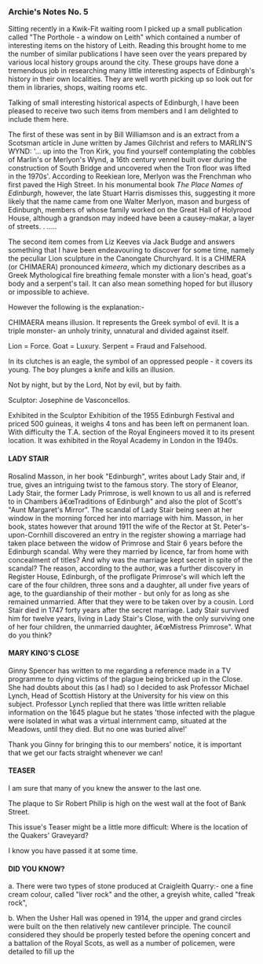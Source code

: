 ### Archie's Notes No. 5

Sitting recently in a Kwik-Fit waiting room I picked up a small publication called "The Porthole - a window on Leith" which contained a number of interesting items on the history of Leith. Reading this brought home to me the number of similar publications I have seen over the years prepared by various local history groups around the city. These groups have done a tremendous job in researching many little interesting aspects of Edinburgh's history in their own localities. They are well worth picking up so look out for them in libraries, shops, waiting rooms etc.

Talking of small interesting historical aspects of Edinburgh, I have been pleased to receive two such items from members and I am delighted to include them here.

The first of these was sent in by Bill Williamson and is an extract from a Scotsman article in June written by James Gilchrist and refers to MARLIN'S WYND: '... up into the Tron Kirk, you find yourself contemplating the cobbles of Marlin's or Merlyon's Wynd, a 16th century vennel built over during the construction of South Bridge and uncovered when the Tron floor was lifted in the 1970s'. According to Reekiean lore, Merlyon was the Frenchman who first paved the High Street. In his monumental book *The Place Names of Edinburgh*, however, the late Stuart Harris dismisses this, suggesting it more likely that the name came from one Walter Merlyon, mason and burgess of Edinburgh, members of whose family worked on the Great Hall of Holyrood House, although a grandson may indeed have been a causey-makar, a layer of streets. . .....

The second item comes from Liz Keeves via Jack Budge and answers something that I have been endeavouring to discover for some time, namely the peculiar Lion sculpture in the Canongate Churchyard. It is a CHIMERA (or CHIMAERA) pronounced *kimeera*, which my dictionary describes as a Greek Mythological fire breathing female monster with a lion's head, goat's body and a serpent's tail. It can also mean something hoped for but illusory or impossible to achieve.

However the following is the explanation:-

CHIMAERA means illusion. It represents the Greek symbol of evil. It is a triple monster- an unholy trinity, unnatural and divided against itself.

Lion = Force. Goat = Luxury. Serpent = Fraud and Falsehood.

In its clutches is an eagle, the symbol of an oppressed people - it covers its young. The boy plunges a knife and kills an illusion.

Not by night, but by the Lord, Not by evil, but by faith.

Sculptor: Josephine de Vasconcellos.

Exhibited in the Sculptor Exhibition of the 1955 Edinburgh Festival and priced 500 guineas, it weighs 4 tons and has been left on permanent loan. With difficulty the T.A. section of the Royal Engineers moved it to its present location. It was exhibited in the Royal Academy in London in the 1940s.

#### LADY STAIR

Rosalind Masson, in her book "Edinburgh", writes about Lady Stair and, if true, gives an intriguing twist to the famous story. The story of Eleanor, Lady Stair, the former Lady Primrose, is well known to us all and is referred to in Chambers â€œTraditions of Edinburgh" and also the plot of Scott's "Aunt Margaret's Mirror". The scandal of Lady Stair being seen at her window in the morning forced her into marriage with him. Masson, in her book, states however that around 1911 the wife of the Rector at St. Peter's-upon-Cornhill discovered an entry in the register showing a marriage had taken place between the widow of Primrose and Stair 6 years before the Edinburgh scandal. Why were they married by licence, far from home with concealment of titles? And why was the marriage kept secret in spite of the scandal? The reason, according to the author, was a further discovery in Register House, Edinburgh, of the profligate Primrose's will which left the care of the four children, three sons and a daughter, all under five years of age, to the guardianship of their mother - but only for as long as she remained unmarried. After that they were to be taken over by a cousin. Lord Stair died in 1747 forty years after the secret marriage. Lady Stair survived him for twelve years, living in Lady Stair's Close, with the only surviving one of her four children, the unmarried daughter, â€œMistress Primrose". What do you think?

#### MARY KING'S CLOSE

Ginny Spencer has written to me regarding a reference made in a TV programme to dying victims of the plague being bricked up in the Close. She had doubts about this (as I had) so I decided to ask Professor Michael Lynch, Head of Scottish History at the University for his view on this subject. Professor Lynch replied that there was little written reliable information on the 1645 plague but he states 'those infected with the plague were isolated in what was a virtual internment camp, situated at the Meadows, until they died. But no one was buried alive!'

Thank you Ginny for bringing this to our members' notice, it is important that we get our facts straight whenever we can!

#### TEASER

I am sure that many of you knew the answer to the last one.

The plaque to Sir Robert Philip is high on the west wall at the foot of Bank Street.

This issue's Teaser might be a little more difficult: Where is the location of the Quakers' Graveyard?

I know you have passed it at some time.

#### DID YOU KNOW?

a. There were two types of stone produced at Craigleith Quarry:- one a fine cream colour, called "liver rock" and the other, a greyish white, called "freak rock",

b. When the Usher Hall was opened in 1914, the upper and grand circles were built on the then relatively new cantilever principle. The council considered they should be properly tested before the opening concert and a battalion of the Royal Scots, as well as a number of policemen, were detailed to fill up the
